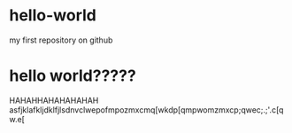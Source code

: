 # hello-world
my first repository on github
# hello world?????
HAHAHHAHAHAHAHAH
asfjklafkljdklfjlsdnvclwepofmpozmxcmq[wkdp[qmpwomzmxcp;qwec;.;'.c[qw.e[
